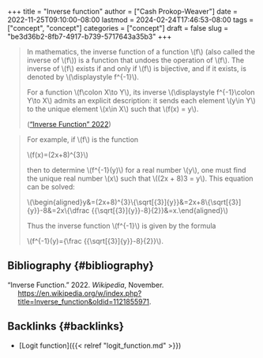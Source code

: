 +++
title = "Inverse function"
author = ["Cash Prokop-Weaver"]
date = 2022-11-25T09:10:00-08:00
lastmod = 2024-02-24T17:46:53-08:00
tags = ["concept", "concept"]
categories = ["concept"]
draft = false
slug = "be3d36b2-8fb7-4917-b739-5717643a35b3"
+++

> In mathematics, the inverse function of a function \\(f\\) (also called the inverse of \\(f\\)) is a function that undoes the operation of \\(f\\). The inverse of \\(f\\) exists if and only if \\(f\\) is bijective, and if it exists, is denoted by \\(\displaystyle f^{-1}\\).
>
> For a function \\(f\colon X\to Y\\), its inverse \\(\displaystyle f^{-1}\colon Y\to X\\) admits an explicit description: it sends each element \\(y\in Y\\) to the unique element \\(x\in X\\) such that \\(f(x) = y\\).
>
> (<a href="#citeproc_bib_item_1">“Inverse Function” 2022</a>)

<!--quoteend-->

> For example, if \\(f\\) is the function
>
> \\(f(x)=(2x+8)^{3}\\)
>
> then to determine \\(f^{-1}(y)\\) for a real number \\(y\\), one must find the unique real number \\(x\\) such that \\((2x + 8)3 = y\\). This equation can be solved:
>
> \\(\begin{aligned}y&=(2x+8)^{3}\\\{\sqrt[{3}]{y}}&=2x+8\\\{\sqrt[{3}]{y}}-8&=2x\\\{\dfrac {{\sqrt[{3}]{y}}-8}{2}}&=x.\end{aligned}\\)
>
> Thus the inverse function \\(f^{-1}\\) is given by the formula
>
> \\(f^{-1}(y)={\frac {{\sqrt[{3}]{y}}-8}{2}}\\).


## Bibliography {#bibliography}

<style>.csl-entry{text-indent: -1.5em; margin-left: 1.5em;}</style><div class="csl-bib-body">
  <div class="csl-entry"><a id="citeproc_bib_item_1"></a>“Inverse Function.” 2022. <i>Wikipedia</i>, November. <a href="https://en.wikipedia.org/w/index.php?title=Inverse_function&oldid=1121855971">https://en.wikipedia.org/w/index.php?title=Inverse_function&#38;oldid=1121855971</a>.</div>
</div>


## Backlinks {#backlinks}

-   [Logit function]({{< relref "logit_function.md" >}})
